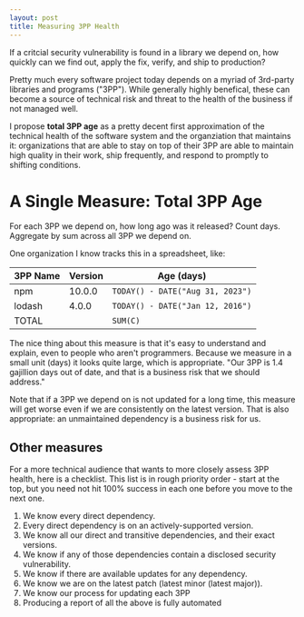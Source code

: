 ```yaml
---
layout: post
title: Measuring 3PP Health
---
```


If a critcial security vulnerability is found in a library we depend on, how quickly can we find out, apply the fix, verify, and ship to production?

Pretty much every software project today depends on a myriad of 3rd-party libraries and programs ("3PP").
While generally highly benefical, these can become a source of technical risk and threat to the health of the business if not managed well.

I propose **total 3PP age** as a pretty decent first approximation of the technical health of the software system and the organziation that maintains it:
organizations that are able to stay on top of their 3PP are able to maintain high quality in their work, ship frequently, and respond to promptly to shifting conditions.

# A Single Measure: Total 3PP Age

For each 3PP we depend on, how long ago was it released?
Count days.
Aggregate by sum across all 3PP we depend on.

One organization I know tracks this in a spreadsheet, like:

| 3PP Name | Version | Age (days)                       |
|----------|---------|----------------------------------|
| npm      | 10.0.0  | `TODAY() - DATE("Aug 31, 2023")` |
| lodash   | 4.0.0   | `TODAY() - DATE("Jan 12, 2016")` |
| TOTAL    |         | `SUM(C)`                         |

The nice thing about this measure is that it's easy to understand and explain, even to people who aren't programmers.
Because we measure in a small unit (days) it looks quite large, which is appropriate.
"Our 3PP is 1.4 gajillion days out of date, and that is a business risk that we should address."

Note that if a 3PP we depend on is not updated for a long time, this measure will get worse even if we are consistently on the latest version.
That is also appropriate: an unmaintained dependency is a business risk for us.

## Other measures

For a more technical audience that wants to more closely assess 3PP health, here is a checklist. 
This list is in rough priority order - start at the top, but you need not hit 100% success in each one before you move to the next one.

1. We know every direct dependency.
1. Every direct dependency is on an actively-supported version.
1. We know all our direct and transitive dependencies, and their exact versions.
1. We know if any of those dependencies contain a disclosed security vulnerability.
1. We know if there are available updates for any dependency.
1. We know we are on the latest patch (latest minor (latest major)).
1. We know our process for updating each 3PP
1. Producing a report of all the above is fully automated
